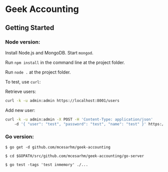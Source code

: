 Geek Accounting
===============

Getting Started 
---------------

### Node version:

Install Node.js and MongoDB. Start `mongod`.

Run `npm install` in the command line at the project folder.

Run `node .` at the project folder.

To test, use `curl`:

Retrieve users:
```bash
curl -k -u admin:admin https://localhost:8001/users
```
Add new user:
```bash
curl -k -u admin:admin -X POST -H 'Content-Type: application/json' 
	-d '{ "user": "test", "password": "test", "name": "test" }' https://localhost:8001/users
```

### Go version:

`$ go get -d github.com/mcesarhm/geek-accounting`

`$ cd $GOPATH/src/github.com/mcesarhm/geek-accounting/go-server`

`$ go test -tags 'test inmemory' ./...`